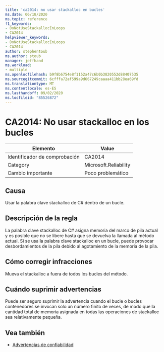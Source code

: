 ```yaml
---
title: 'ca2014: no usar stackalloc en bucles'
ms.date: 06/18/2020
ms.topic: reference
f1_keywords:
- DoNotUseStackallocInLoops
- CA2014
helpviewer_keywords:
- DoNotUseStackallocInLoops
- CA2014
author: stephentoub
ms.author: stoub
manager: jeffhand
ms.workload:
- multiple
ms.openlocfilehash: b9f8b6754e8f1152a47c6b0b3820552d88407535
ms.sourcegitcommit: 6cfffa72af599a9d667249caaaa411bb28ea69fd
ms.translationtype: MT
ms.contentlocale: es-ES
ms.lasthandoff: 09/02/2020
ms.locfileid: "85526872"
---
```

# <a name="ca2014-do-not-use-stackalloc-in-loops"></a>CA2014: No usar stackalloc en los bucles

|Elemento|Value|
|-|-|
|Identificador de comprobación|CA2014|
|Category|Microsoft.Reliability|
|Cambio importante|Poco problemático|

## <a name="cause"></a>Causa

Usar la palabra clave stackalloc de C# dentro de un bucle.

## <a name="rule-description"></a>Descripción de la regla

La palabra clave stackalloc de C# asigna memoria del marco de pila actual y es posible que no se libere hasta que se devuelva la llamada al método actual.  Si se usa la palabra clave stackalloc en un bucle, puede provocar desbordamientos de la pila debido al agotamiento de la memoria de la pila.

## <a name="how-to-fix-violations"></a>Cómo corregir infracciones

Mueva el stackalloc a fuera de todos los bucles del método.

## <a name="when-to-suppress-warnings"></a>Cuándo suprimir advertencias

Puede ser seguro suprimir la advertencia cuando el bucle o bucles contenedores se invocan solo un número finito de veces, de modo que la cantidad total de memoria asignada en todas las operaciones de stackalloc sea relativamente pequeña.

## <a name="see-also"></a>Vea también

- [Advertencias de confiabilidad](../code-quality/reliability-warnings.md)
